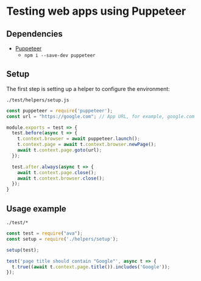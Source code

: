 # Testing web apps using Puppeteer

## Dependencies

- [Puppeteer](https://github.com/GoogleChrome/puppeteer)
	- `npm i --save-dev puppeteer`

## Setup

The first step is setting up a helper to configure the environment:

`./test/helpers/setup.js`

```js
const puppeteer = require('puppeteer');
const url = "https://google.com"; // App URL, for example, google.com

module.exports = test => {
  test.before(async t => {
    t.context.browser = await puppeteer.launch();
    t.context.page = await t.context.browser.newPage();
    await t.context.page.goto(url);
  });

  test.after.always(async t => {
    await t.context.page.close();
    await t.context.browser.close();
  });
}
```

## Usage example

`./test/*`

```js
const test = require("ava");
const setup = require('./helpers/setup');

setup(test);

test('page title should contain "Google"', async t => {
  t.true((await t.context.page.title()).includes('Google'));
});
```

